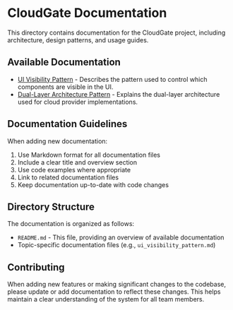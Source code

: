 # CloudGate Documentation

This directory contains documentation for the CloudGate project, including architecture, design patterns, and usage guides.

## Available Documentation

- [UI Visibility Pattern](ui_visibility_pattern.md) - Describes the pattern used to control which components are visible in the UI.
- [Dual-Layer Architecture Pattern](dual_layer_architecture.md) - Explains the dual-layer architecture used for cloud provider implementations.

## Documentation Guidelines

When adding new documentation:

1. Use Markdown format for all documentation files
2. Include a clear title and overview section
3. Use code examples where appropriate
4. Link to related documentation files
5. Keep documentation up-to-date with code changes

## Directory Structure

The documentation is organized as follows:

- `README.md` - This file, providing an overview of available documentation
- Topic-specific documentation files (e.g., `ui_visibility_pattern.md`)

## Contributing

When adding new features or making significant changes to the codebase, please update or add documentation to reflect these changes. This helps maintain a clear understanding of the system for all team members. 